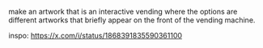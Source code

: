 make an artwork that is an interactive vending where the options are different artworks that briefly appear on the front of the vending machine.

inspo: https://x.com/i/status/1868391835590361100